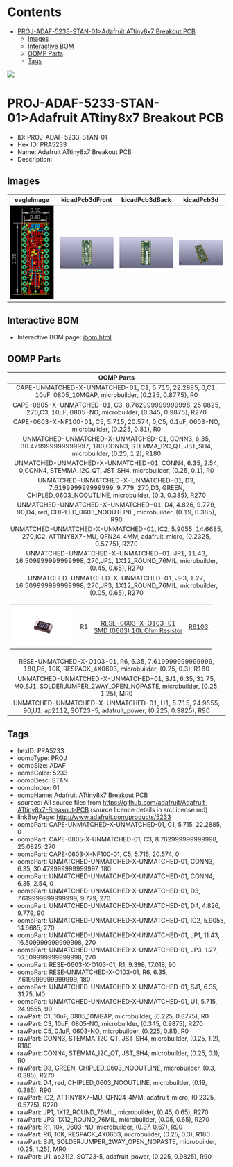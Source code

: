 



Contents
========

* [PROJ-ADAF-5233-STAN-01>Adafruit ATtiny8x7 Breakout PCB](#proj-adaf-5233-stan-01adafruit-attiny8x7-breakout-pcb)
	* [Images](#images)
	* [Interactive BOM](#interactive-bom)
	* [OOMP Parts](#oomp-parts)
	* [Tags](#tags)
  
![][im]
# PROJ-ADAF-5233-STAN-01>Adafruit ATtiny8x7 Breakout PCB

- ID: PROJ-ADAF-5233-STAN-01
- Hex ID: PRA5233
- Name: Adafruit ATtiny8x7 Breakout PCB
- Description: 

## Images
  
  

|eagleImage|kicadPcb3dFront|kicadPcb3dBack|kicadPcb3d|
| :---: | :---: | :---: | :---: |
|[![eagleImage](eagleImage_140.png)](eagleImage_600.png)|[![kicadPcb3dFront](kicadPcb3dFront_140.png)](kicadPcb3dFront_600.png)|[![kicadPcb3dBack](kicadPcb3dBack_140.png)](kicadPcb3dBack_600.png)|[![kicadPcb3d](kicadPcb3d_140.png)](kicadPcb3d_600.png)|

## Interactive BOM

- Interactive BOM page: [ibom.html](kicad/bom/ibom.html)

## OOMP Parts
  

|OOMP Parts|
| :---: |
|CAPE-UNMATCHED-X-UNMATCHED-01, C1, 5.715, 22.2885, 0,C1, 10uF, 0805_10MGAP, microbuilder, (0.225, 0.8775), R0|
|CAPE-0805-X-UNMATCHED-01, C3, 8.762999999999998, 25.0825, 270,C3, 10uF, 0805-NO, microbuilder, (0.345, 0.9875), R270|
|CAPE-0603-X-NF100-01, C5, 5.715, 20.574, 0,C5, 0.1uF, 0603-NO, microbuilder, (0.225, 0.81), R0|
|UNMATCHED-UNMATCHED-X-UNMATCHED-01, CONN3, 6.35, 30.479999999999997, 180,CONN3, STEMMA_I2C_QT, JST_SH4, microbuilder, (0.25, 1.2), R180|
|UNMATCHED-UNMATCHED-X-UNMATCHED-01, CONN4, 6.35, 2.54, 0,CONN4, STEMMA_I2C_QT, JST_SH4, microbuilder, (0.25, 0.1), R0|
|UNMATCHED-UNMATCHED-X-UNMATCHED-01, D3, 7.619999999999999, 9.779, 270,D3, GREEN, CHIPLED_0603_NOOUTLINE, microbuilder, (0.3, 0.385), R270|
|UNMATCHED-UNMATCHED-X-UNMATCHED-01, D4, 4.826, 9.779, 90,D4, red, CHIPLED_0603_NOOUTLINE, microbuilder, (0.19, 0.385), R90|
|UNMATCHED-UNMATCHED-X-UNMATCHED-01, IC2, 5.9055, 14.6685, 270,IC2, ATTINY8X7-MU, QFN24_4MM, adafruit_micro, (0.2325, 0.5775), R270|
|UNMATCHED-UNMATCHED-X-UNMATCHED-01, JP1, 11.43, 16.509999999999998, 270,JP1, 1X12_ROUND_76MIL, microbuilder, (0.45, 0.65), R270|
|UNMATCHED-UNMATCHED-X-UNMATCHED-01, JP3, 1.27, 16.509999999999998, 270,JP3, 1X12_ROUND_76MIL, microbuilder, (0.05, 0.65), R270|
|<table><tr><td>![RESE-0603-X-O103-01](https://raw.githubusercontent.com/oomlout/oomlout_OOMP_parts/main/RESE-0603-X-O103-01/image_140.jpg)</td><td> R1</td><td>[RESE-0603-X-O103-01<br>SMD (0603) 10k Ohm Resistor](https://github.com/oomlout/oomlout_OOMP_parts/tree/main/RESE-0603-X-O103-01/)</td><td>[R6103](https://github.com/oomlout/oomlout_OOMP_parts/tree/main/RESE-0603-X-O103-01/)</td></tr></table>|
|RESE-UNMATCHED-X-O103-01, R6, 6.35, 7.619999999999999, 180,R6, 10K, RESPACK_4X0603, microbuilder, (0.25, 0.3), R180|
|UNMATCHED-UNMATCHED-X-UNMATCHED-01, SJ1, 6.35, 31.75, M0,SJ1, SOLDERJUMPER_2WAY_OPEN_NOPASTE, microbuilder, (0.25, 1.25), MR0|
|UNMATCHED-UNMATCHED-X-UNMATCHED-01, U1, 5.715, 24.9555, 90,U1, ap2112, SOT23-5, adafruit_power, (0.225, 0.9825), R90|

## Tags

- hexID: PRA5233
- oompType: PROJ
- oompSize: ADAF
- oompColor: 5233
- oompDesc: STAN
- oompIndex: 01
- oompName: Adafruit ATtiny8x7 Breakout PCB
- sources: All source files from https://github.com/adafruit/Adafruit-ATtiny8x7-Breakout-PCB (source licence details in srcLicense.md)
- linkBuyPage: http://www.adafruit.com/products/5233
- oompPart: CAPE-UNMATCHED-X-UNMATCHED-01, C1, 5.715, 22.2885, 0
- oompPart: CAPE-0805-X-UNMATCHED-01, C3, 8.762999999999998, 25.0825, 270
- oompPart: CAPE-0603-X-NF100-01, C5, 5.715, 20.574, 0
- oompPart: UNMATCHED-UNMATCHED-X-UNMATCHED-01, CONN3, 6.35, 30.479999999999997, 180
- oompPart: UNMATCHED-UNMATCHED-X-UNMATCHED-01, CONN4, 6.35, 2.54, 0
- oompPart: UNMATCHED-UNMATCHED-X-UNMATCHED-01, D3, 7.619999999999999, 9.779, 270
- oompPart: UNMATCHED-UNMATCHED-X-UNMATCHED-01, D4, 4.826, 9.779, 90
- oompPart: UNMATCHED-UNMATCHED-X-UNMATCHED-01, IC2, 5.9055, 14.6685, 270
- oompPart: UNMATCHED-UNMATCHED-X-UNMATCHED-01, JP1, 11.43, 16.509999999999998, 270
- oompPart: UNMATCHED-UNMATCHED-X-UNMATCHED-01, JP3, 1.27, 16.509999999999998, 270
- oompPart: RESE-0603-X-O103-01, R1, 9.398, 17.018, 90
- oompPart: RESE-UNMATCHED-X-O103-01, R6, 6.35, 7.619999999999999, 180
- oompPart: UNMATCHED-UNMATCHED-X-UNMATCHED-01, SJ1, 6.35, 31.75, M0
- oompPart: UNMATCHED-UNMATCHED-X-UNMATCHED-01, U1, 5.715, 24.9555, 90
- rawPart: C1, 10uF, 0805_10MGAP, microbuilder, (0.225, 0.8775), R0
- rawPart: C3, 10uF, 0805-NO, microbuilder, (0.345, 0.9875), R270
- rawPart: C5, 0.1uF, 0603-NO, microbuilder, (0.225, 0.81), R0
- rawPart: CONN3, STEMMA_I2C_QT, JST_SH4, microbuilder, (0.25, 1.2), R180
- rawPart: CONN4, STEMMA_I2C_QT, JST_SH4, microbuilder, (0.25, 0.1), R0
- rawPart: D3, GREEN, CHIPLED_0603_NOOUTLINE, microbuilder, (0.3, 0.385), R270
- rawPart: D4, red, CHIPLED_0603_NOOUTLINE, microbuilder, (0.19, 0.385), R90
- rawPart: IC2, ATTINY8X7-MU, QFN24_4MM, adafruit_micro, (0.2325, 0.5775), R270
- rawPart: JP1, 1X12_ROUND_76MIL, microbuilder, (0.45, 0.65), R270
- rawPart: JP3, 1X12_ROUND_76MIL, microbuilder, (0.05, 0.65), R270
- rawPart: R1, 10k, 0603-NO, microbuilder, (0.37, 0.67), R90
- rawPart: R6, 10K, RESPACK_4X0603, microbuilder, (0.25, 0.3), R180
- rawPart: SJ1, SOLDERJUMPER_2WAY_OPEN_NOPASTE, microbuilder, (0.25, 1.25), MR0
- rawPart: U1, ap2112, SOT23-5, adafruit_power, (0.225, 0.9825), R90



[im]: kicadPcb3d_450.png
